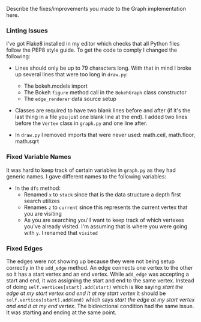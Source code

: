Describe the fixes/improvements you made to the Graph implementation here.

### Linting Issues
I've got Flake8 installed in my editor which checks that all Python files follow the PEP8 style guide. To get the code to comply I changed the following:

- Lines should only be up to 79 characters long. With that in mind I broke up several lines that were too long in `draw.py`:
  - The bokeh.models import
  - The Bokeh `figure` method call in the `BokehGraph` class constructor
  - The `edge_renderer` data source setup

- Classes are required to have two blank lines before and after (if it's the last thing in a file you just one blank line at the end). I added two lines before the `Vertex` class in `graph.py` and one line after.
- In `draw.py` I removed imports that were never used: math.ceil, math.floor, math.sqrt

### Fixed Variable Names
It was hard to keep track of certain variables in `graph.py` as they had generic names. I gave different names to the following variables:

- In the `dfs` method:
    - Renamed `x` to `stack` since that is the data structure a depth first search utilizes
    - Renames `z` to `current` since this represents the current vertex that you are visiting
    - As you are searching you'll want to keep track of which vertexes you've already visited. I'm assuming that is where you were going with `y`. I renamed that `visited` 

### Fixed Edges
The edges were not showing up because they were not being setup correctly in the `add_edge` method. An edge connects one vertex to the other so it has a start vertex and an end vertex. While `add_edge` was accepting a start and end, it was assigning the start and end to the same vertex. Instead of doing `self.vertices[start].add(start)` which is like saying _start the edge at my start vertex and end it at my start vertex_ it should be `self.vertices[start].add(end)` which says _start the edge at my start vertex and end it at my end vertex_. The bidirectional condition had the same issue. It was starting and ending at the same point.